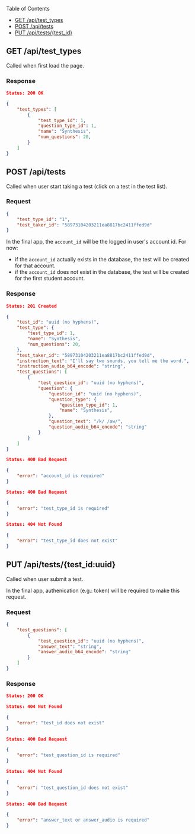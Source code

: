 Table of Contents

-   [GET /api/test_types](#get-apitest_types)
-   [POST /api/tests](#post-apitests)
-   [PUT /api/tests/{test_id}](#put-apiteststest_id)

## GET /api/test_types

Called when first load the page.

### Response

```json
Status: 200 OK

{
    "test_types": [
        {
            "test_type_id": 1,
            "question_type_id": 1,
            "name": "Synthesis",
            "num_questions": 20,
        }
    ]
}
```

## POST /api/tests

Called when user start taking a test (click on a test in the test list).

### Request

```json
{
    "test_type_id": "1",
    "test_taker_id": "58973104203211ea8817bc2411ffed9d"
}
```

In the final app, the `account_id` will be the logged in user's account id. For now:

-   if the `account_id` actually exists in the database, the test will be created for that account.
-   if the `account_id` does not exist in the database, the test will be created for the first student account.

### Response

```json
Status: 201 Created

{
    "test_id": "uuid (no hyphens)",
    "test_type": {
        "test_type_id": 1,
        "name": "Synthesis",
        "num_questions": 20,
    },
    "test_taker_id": "58973104203211ea8817bc2411ffed9d",
    "instruction_text": "I'll say two sounds, you tell me the word.",
    "instruction_audio_b64_encode": "string",
    "test_questions": [
        {
            "test_question_id": "uuid (no hyphens)",
            "question": {
                "question_id": "uuid (no hyphens)",
                "question_type": {
                    "question_type_id": 1,
                    "name": "Synthesis",
                },
                "question_text": "/k/ /aw/",
                "question_audio_b64_encode": "string"
            }
        }
    ]
}
```

```json
Status: 400 Bad Request

{
    "error": "account_id is required"
}
```

```json
Status: 400 Bad Request

{
    "error": "test_type_id is required"
}
```

```json
Status: 404 Not Found

{
    "error": "test_type_id does not exist"
}
```

## PUT /api/tests/{test_id:uuid}

Called when user submit a test.

In the final app, authenication (e.g.: token) will be required to make this request.

### Request

```json
{
    "test_questions": [
        {
            "test_question_id": "uuid (no hyphens)",
            "answer_text": "string",
            "answer_audio_b64_encode": "string"
        }
    ]
}
```

### Response

```json
Status: 200 OK
```

```json
Status: 404 Not Found

{
    "error": "test_id does not exist"
}
```

```json
Status: 400 Bad Request

{
    "error": "test_question_id is required"
}
```

```json
Status: 404 Not Found

{
    "error": "test_question_id does not exist"
}
```

```json
Status: 400 Bad Request

{
    "error": "answer_text or answer_audio is required"
}
```
